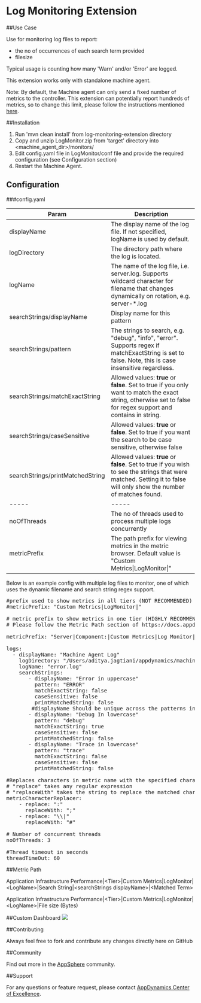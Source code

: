 # Log Monitoring Extension  

##Use Case

Use for monitoring log files to report:

- the no of occurrences of each search term provided
- filesize 

Typical usage is counting how many 'Warn' and/or 'Error' are logged. 

This extension works only with standalone machine agent.

Note: By default, the Machine agent can only send a fixed number of metrics to the controller. This extension can potentially report hundreds of metrics, so to change this limit, please follow the instructions mentioned [here](https://docs.appdynamics.com/display/PRO40/Metrics+Limits).

##Installation
1. Run 'mvn clean install' from log-monitoring-extension directory
2. Copy and unzip LogMonitor.zip from 'target' directory into \<machine_agent_dir\>/monitors/
3. Edit config.yaml file in LogMonitor/conf file and provide the required configuration (see Configuration section)
4. Restart the Machine Agent.

## Configuration

###config.yaml


| Param | Description |
| ----- | ----- |
| displayName | The display name of the log file. If not specified, logName is used by default. |
| logDirectory | The directory path where the log is located. |
| logName | The name of the log file, i.e. server.log. Supports wildcard character for filename that changes dynamically on rotation, e.g. server-*.log|
| searchStrings/displayName | Display name for this pattern |
| searchStrings/pattern | The strings to search, e.g. "debug", "info", "error". Supports regex if matchExactString is set to false. Note, this is case insensitive regardless.|
| searchStrings/matchExactString | Allowed values: **true** or **false**. Set to true if you only want to match the exact string, otherwise set to false for regex support and contains in string. |
| searchStrings/caseSensitive | Allowed values: **true** or **false**. Set to true if you want the search to be case sensitive, otherwise false |
| searchStrings/printMatchedString | Allowed values: **true** or **false**. Set to true if you wish to see the strings that were matched. Setting it to false will only show the number of matches found. |
| ----- | ----- |
| noOfThreads | The no of threads used to process multiple logs concurrently |
| metricPrefix | The path prefix for viewing metrics in the metric browser. Default value is "Custom Metrics\|LogMonitor\|" |

Below is an example config with multiple log files to monitor, one of which uses the dynamic filename and search string regex support.

<pre>
#prefix used to show metrics in all tiers (NOT RECOMMENDED)
#metricPrefix: "Custom Metrics|LogMonitor|"

# metric prefix to show metrics in one tier (HIGHLY RECOMMENDED)
# Please follow the Metric Path section of https://docs.appdynamics.com/display/PRO42/Build+a+Monitoring+Extension+Using+Java for instructions on retrieving the tier ID

metricPrefix: "Server|Component:<TIER_ID>|Custom Metrics|Log Monitor|"

logs:
  - displayName: "Machine Agent Log"
    logDirectory: "/Users/aditya.jagtiani/appdynamics/machineagent-4.1.8.12/logs/test"
    logName: "error.log"
    searchStrings:
       - displayName: "Error in uppercase"
         pattern: "ERROR"
         matchExactString: false
         caseSensitive: false
         printMatchedString: false
        #displayName Should be unique across the patterns including the case.
       - displayName: "Debug In lowercase"
         pattern: "debug"
         matchExactString: true
         caseSensitive: false
         printMatchedString: false
       - displayName: "Trace in lowercase"
         pattern: "trace"
         matchExactString: false
         caseSensitive: false
         printMatchedString: false

#Replaces characters in metric name with the specified characters.
# "replace" takes any regular expression
# "replaceWith" takes the string to replace the matched characters
metricCharacterReplacer:
    - replace: ":"
      replaceWith: ";"
    - replace: "\\|"
      replaceWith: "#"

# Number of concurrent threads
noOfThreads: 3

#Thread timeout in seconds
threadTimeOut: 60
</pre>

##Metric Path

Application Infrastructure Performance|\<Tier\>|Custom Metrics|LogMonitor|\<LogName\>|Search String|\<searchStrings displayName\>|\<Matched Term\>

Application Infrastructure Performance|\<Tier\>|Custom Metrics|LogMonitor|\<LogName\>|File size (Bytes)

##Custom Dashboard
![](https://raw.github.com/Appdynamics/log-monitoring-extension/master/LogMonitorCustomDashboard.png)

##Contributing

Always feel free to fork and contribute any changes directly here on GitHub

##Community

Find out more in the [AppSphere](http://community.appdynamics.com/t5/eXchange-Community-AppDynamics/Log-Monitoring-Extension/idi-p/8830) community.


##Support

For any questions or feature request, please contact [AppDynamics Center of Excellence](mailto:ace-request@appdynamics.com).

